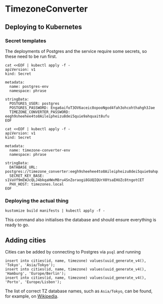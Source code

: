 # TimezoneConverter

## Deploying to Kubernetes

### Secret templates

The deployments of Postgres and the service require some secrets, so these need to be run first.

```
cat <<EOF | kubectl apply -f -
apiVersion: v1
kind: Secret

metadata:
  name: postgres-env
  namespace: phrase

stringData:
  POSTGRES_USER: postgres
  POSTGRES_PASSWORD: Enga6aifoT3OV6aceic8opooNgod4fah3ohcohthahgh3Jae
  TIMEZONE_CONVERTER_PASSWORD: eegh9sheehee4to8Aileipheizu8dei5quie9ahquait8ufu
EOF
```

```
cat <<EOF | kubectl apply -f -
apiVersion: v1
kind: Secret

metadata:
  name: timezone-converter-env
  namespace: phrase

stringData:
  DATABASE_URL: postgres://timezone_converter:eegh9sheehee4to8Aileipheizu8dei5quie9ahquait8ufu@postgres/timezone_converter
  SECRET_KEY_BASE: s1VaVf9mEWJcQLJ4bkqaHWxM8ru4SnZoraogi8GUQIQUrX0YsaEHUZc8tngotCET
  PHX_HOST: timezones.local
EOF
```

### Deploying the actual thing

```
kustomize build manifests | kubectl apply -f -
```

This command also initialises the database and should ensure everything is ready to go.

## Adding cities

Cities can be added by connecting to Postgres via `psql` and running

```
insert into cities(id, name, timezone) values(uuid_generate_v4(), 'Tokyo', 'Asia/Tokyo');
insert into cities(id, name, timezone) values(uuid_generate_v4(), 'Hamburg', 'Europe/Berlin');
insert into cities(id, name, timezone) values(uuid_generate_v4(), 'Porto', 'Europe/Lisbon');
```

The list of correct TZ database names, such as `Asia/Tokyo`, can be found, for example, on [Wikipedia](https://en.wikipedia.org/wiki/List_of_tz_database_time_zones).

